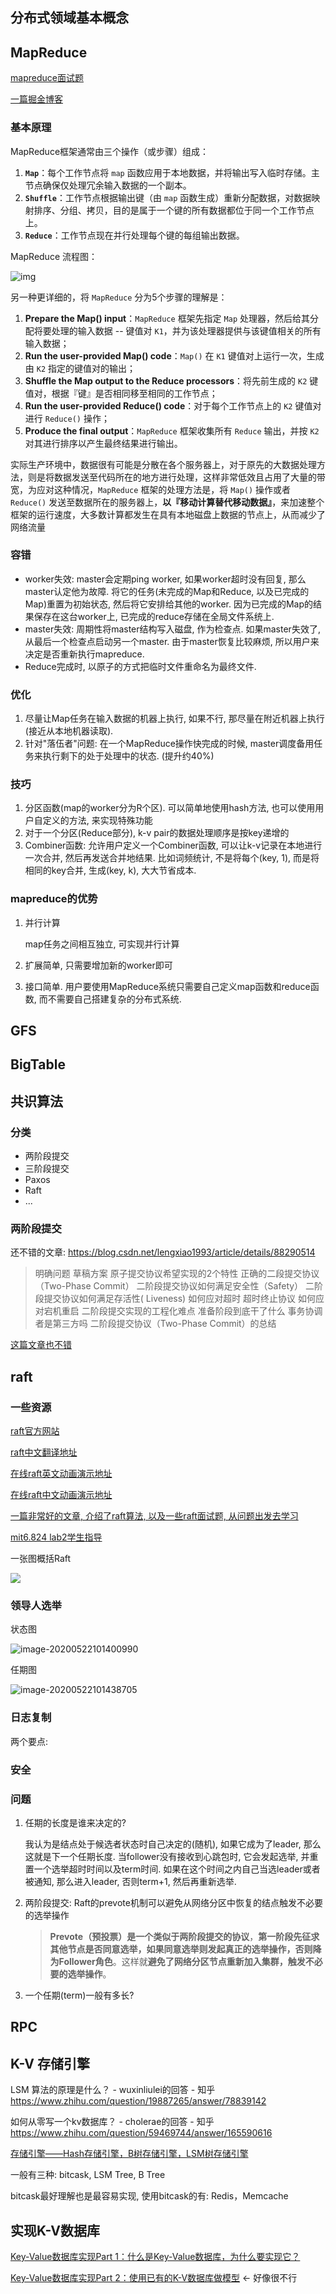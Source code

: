 ## 分布式领域基本概念







## MapReduce

[mapreduce面试题](https://blog.csdn.net/WYpersist/article/details/80102778) 

[一篇掘金博客](https://juejin.im/post/5bb59f87f265da0aeb7118f2) 

### 基本原理

MapReduce框架通常由三个操作（或步骤）组成：

1. **`Map`**：每个工作节点将 `map` 函数应用于本地数据，并将输出写入临时存储。主节点确保仅处理冗余输入数据的一个副本。
2. **`Shuffle`**：工作节点根据输出键（由 `map` 函数生成）重新分配数据，对数据映射排序、分组、拷贝，目的是属于一个键的所有数据都位于同一个工作节点上。
3. **`Reduce`**：工作节点现在并行处理每个键的每组输出数据。

MapReduce 流程图：

![img](assets/1663d77230e1bbd5)


另一种更详细的，将 `MapReduce` 分为5个步骤的理解是：

1. **Prepare the Map() input**：`MapReduce` 框架先指定 `Map` 处理器，然后给其分配将要处理的输入数据 -- 键值对 `K1`，并为该处理器提供与该键值相关的所有输入数据；
2. **Run the user-provided Map() code**：`Map()` 在 `K1` 键值对上运行一次，生成由 `K2` 指定的键值对的输出；
3. **Shuffle the Map output to the Reduce processors**：将先前生成的 `K2` 键值对，根据『键』是否相同移至相同的工作节点；
4. **Run the user-provided Reduce() code**：对于每个工作节点上的 `K2` 键值对进行 `Reduce()` 操作；
5. **Produce the final output**：`MapReduce` 框架收集所有 `Reduce` 输出，并按 `K2` 对其进行排序以产生最终结果进行输出。

实际生产环境中，数据很有可能是分散在各个服务器上，对于原先的大数据处理方法，则是将数据发送至代码所在的地方进行处理，这样非常低效且占用了大量的带宽，为应对这种情况，`MapReduce` 框架的处理方法是，将 `Map()` 操作或者 `Reduce()` 发送至数据所在的服务器上，**以『移动计算替代移动数据』**，来加速整个框架的运行速度，大多数计算都发生在具有本地磁盘上数据的节点上，从而减少了网络流量



### 容错

* worker失效: master会定期ping worker, 如果worker超时没有回复, 那么master认定他为故障. 将它的任务(未完成的Map和Reduce, 以及已完成的Map)重置为初始状态, 然后将它安排给其他的worker. 因为已完成的Map的结果保存在这台worker上, 已完成的reduce存储在全局文件系统上. 
* master失效: 周期性将master结构写入磁盘, 作为检查点. 如果master失效了, 从最后一个检查点启动另一个master. 由于master恢复比较麻烦, 所以用户来决定是否重新执行mapreduce. 
* Reduce完成时, 以原子的方式把临时文件重命名为最终文件. 



### 优化

1. 尽量让Map任务在输入数据的机器上执行, 如果不行, 那尽量在附近机器上执行(接近从本地机器读取).
2.  针对"落伍者"问题: 在一个MapReduce操作快完成的时候, master调度备用任务来执行剩下的处于处理中的状态. (提升约40%) 



### 技巧

1. 分区函数(map的worker分为R个区). 可以简单地使用hash方法, 也可以使用用户自定义的方法, 来实现特殊功能
2. 对于一个分区(Reduce部分), k-v pair的数据处理顺序是按key递增的
3. Combiner函数: 允许用户定义一个Combiner函数, 可以让k-v记录在本地进行一次合并, 然后再发送合并地结果. 比如词频统计, 不是将每个(key, 1), 而是将相同的key合并, 生成(key, k), 大大节省成本. 



### mapreduce的优势

1. 并行计算

    map任务之间相互独立, 可实现并行计算

2. 扩展简单, 只需要增加新的worker即可

3. 接口简单. 用户要使用MapReduce系统只需要自己定义map函数和reduce函数, 而不需要自己搭建复杂的分布式系统. 







## GFS









## BigTable







## 共识算法

### 分类

* 两阶段提交
* 三阶段提交
* Paxos
* Raft
* ...

### 两阶段提交

还不错的文章: https://blog.csdn.net/lengxiao1993/article/details/88290514

> 明确问题
> 草稿方案
> 原子提交协议希望实现的2个特性
> 正确的二段提交协议（Two-Phase Commit）
> 二阶段提交协议如何满足安全性（Safety）
> 二阶段提交协议如何满足存活性( Liveness)
> 如何应对超时
> 超时终止协议
> 如何应对宕机重启
> 二阶段提交实现的工程化难点
> 准备阶段到底干了什么
> 事务协调者是第三方吗
> 二阶段提交协议（Two-Phase Commit）的总结

[这篇文章也不错](https://blog.csdn.net/u010191243/article/details/52081891) 







## raft

### 一些资源

[raft官方网站](https://raft.github.io/) 

[raft中文翻译地址](https://github.com/maemual/raft-zh_cn/blob/master/raft-zh_cn.md) 

[在线raft英文动画演示地址](http://thesecretlivesofdata.com/raft/) 

[在线raft中文动画演示地址](http://www.kailing.pub/raft/index.html) 

[一篇非常好的文章, 介绍了raft算法, 以及一些raft面试题, 从问题出发去学习](https://blog.csdn.net/daaikuaichuan/article/details/98627822) 

[mit6.824 lab2学生指导](https://thesquareplanet.com/blog/students-guide-to-raft/) 

一张图概括Raft

![](assets/raft-图2.png)





### 领导人选举

状态图

![image-20200522101400990](assets/image-20200522101400990.png)

任期图

![image-20200522101438705](assets/image-20200522101438705.png)





### 日志复制

两个要点:





### 安全



### 问题

1. 任期的长度是谁来决定的? 

    我认为是结点处于候选者状态时自己决定的(随机), 如果它成为了leader, 那么这就是下一个任期长度. 当follower没有接收到心跳包时, 它会发起选举, 并重置一个选举超时时间以及term时间. 如果在这个时间之内自己当选leader或者被通知, 那么进入leader, 否则term+1, 然后再重新选举. 

2. 两阶段提交: Raft的prevote机制可以避免从网络分区中恢复的结点触发不必要的选举操作 

    > **Prevote（预投票）是一个类似于两阶段提交的协议**，**第一阶段先征求其他节点是否同意选举，如果同意选举则发起真正的选举操作，否则降为Follower角色**。这样就**避免了网络分区节点重新加入集群，触发不必要的选举操作**。

3. 一个任期(term)一般有多长?





## RPC







## K-V 存储引擎

LSM 算法的原理是什么？ - wuxinliulei的回答 - 知乎 https://www.zhihu.com/question/19887265/answer/78839142

如何从零写一个kv数据库？ - cholerae的回答 - 知乎 https://www.zhihu.com/question/59469744/answer/165590616

[存储引擎——Hash存储引擎，B树存储引擎，LSM树存储引擎](https://blog.csdn.net/A_zhenzhen/article/details/78831866) 

一般有三种: bitcask, LSM Tree, B Tree

bitcask最好理解也是最容易实现, 使用bitcask的有: Redis，Memcache







## 实现K-V数据库

[Key-Value数据库实现Part 1：什么是Key-Value数据库，为什么要实现它？](https://www.cnblogs.com/fangqi96/p/9121627.html)

[Key-Value数据库实现Part 2：使用已有的K-V数据库做模型](https://www.cnblogs.com/fangqi96/p/9126501.html) <- 好像很不行


